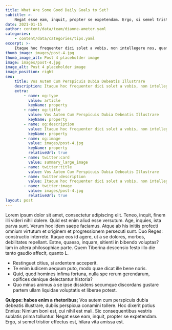 ```yaml
---
title: What Are Some Good Daily Goals to Set?
subtitle: >-
    Negat esse eam, inquit, propter se expetendam. Ergo, si semel tristior effectus est, hilara vita amissa est.
date: 2021-01-15
author: content/data/team/dianne-ameter.yaml
categories:
    - content/data/categories/tips.yaml
excerpt: >-
    Itaque hoc frequenter dici solet a vobis, non intellegere nos, quam dicat Epicurus voluptatem. Sin kakan malitiam dixisses, ad aliud nos unum certum vitium consuetudo Latina traduceret.
thumb_image: images/post-4.jpg
thumb_image_alt: Post 4 placeholder image
image: images/post-4.jpg
image_alt: Post 4 placeholder image
image_position: right
seo:
    title: Vos Autem Cum Perspicuis Dubia Debeatis Illustrare
    description: Itaque hoc frequenter dici solet a vobis, non intellegere nos
    extra:
        - name: og:type
          value: article
          keyName: property
        - name: og:title
          value: Vos Autem Cum Perspicuis Dubia Debeatis Illustrare
          keyName: property
        - name: og:description
          value: Itaque hoc frequenter dici solet a vobis, non intellegere nos
          keyName: property
        - name: og:image
          value: images/post-4.jpg
          keyName: property
          relativeUrl: true
        - name: twitter:card
          value: summary_large_image
        - name: twitter:title
          value: Vos Autem Cum Perspicuis Dubia Debeatis Illustrare
        - name: twitter:description
          value: Itaque hoc frequenter dici solet a vobis, non intellegere nos
        - name: twitter:image
          value: images/post-4.jpg
          relativeUrl: true
layout: post
---
```


Lorem ipsum dolor sit amet, consectetur adipiscing elit. Teneo, inquit, finem illi videri nihil dolere. Quid est enim aliud esse versutum. Age, inquies, ista parva sunt. Verum hoc idem saepe faciamus. Atque ab his initiis profecti omnium virtutum et originem et progressionem persecuti sunt. Duo Reges: constructio interrete. Itaque eos id agere, ut a se dolores, morbos, debilitates repellant. Estne, quaeso, inquam, sitienti in bibendo voluptas? Iam in altera philosophiae parte. Quem Tiberina descensio festo illo die tanto gaudio affecit, quanto L.

-   Restinguet citius, si ardentem acceperit.
-   Te enim iudicem aequum puto, modo quae dicat ille bene noris.
-   Quid, quod homines infima fortuna, nulla spe rerum gerendarum, opifices denique delectantur historia?
-   Quo minus animus a se ipse dissidens secumque discordans gustare partem ullam liquidae voluptatis et liberae potest.

**Quippe: habes enim a rhetoribus;** Vos autem cum perspicuis dubia debeatis illustrare, dubiis perspicua conamini tollere. Hoc dixerit potius Ennius: Nimium boni est, cui nihil est mali. Sic consequentibus vestris sublatis prima tolluntur. Negat esse eam, inquit, propter se expetendam. Ergo, si semel tristior effectus est, hilara vita amissa est.
